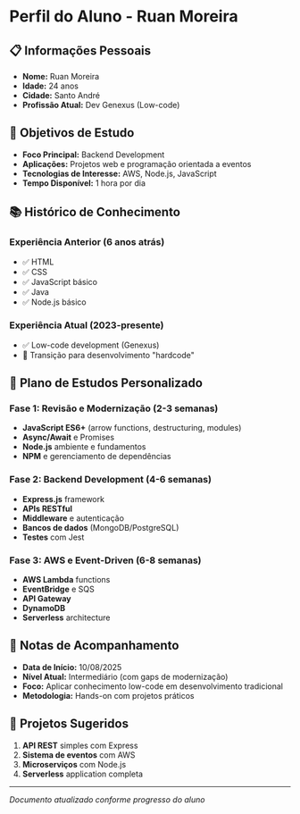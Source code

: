 # Perfil do Aluno - Ruan Moreira

## 📋 Informações Pessoais
- **Nome:** Ruan Moreira
- **Idade:** 24 anos
- **Cidade:** Santo André
- **Profissão Atual:** Dev Genexus (Low-code)

## 🎯 Objetivos de Estudo
- **Foco Principal:** Backend Development
- **Aplicações:** Projetos web e programação orientada a eventos
- **Tecnologias de Interesse:** AWS, Node.js, JavaScript
- **Tempo Disponível:** 1 hora por dia

## 📚 Histórico de Conhecimento

### Experiência Anterior (6 anos atrás)
- ✅ HTML
- ✅ CSS  
- ✅ JavaScript básico
- ✅ Java
- ✅ Node.js básico

### Experiência Atual (2023-presente)
- ✅ Low-code development (Genexus)
- 🔄 Transição para desenvolvimento "hardcode"

## 🚀 Plano de Estudos Personalizado

### Fase 1: Revisão e Modernização (2-3 semanas)
- **JavaScript ES6+** (arrow functions, destructuring, modules)
- **Async/Await** e Promises
- **Node.js** ambiente e fundamentos
- **NPM** e gerenciamento de dependências

### Fase 2: Backend Development (4-6 semanas)
- **Express.js** framework
- **APIs RESTful**
- **Middleware** e autenticação
- **Bancos de dados** (MongoDB/PostgreSQL)
- **Testes** com Jest

### Fase 3: AWS e Event-Driven (6-8 semanas)
- **AWS Lambda** functions
- **EventBridge** e SQS
- **API Gateway**
- **DynamoDB**
- **Serverless** architecture

## 📝 Notas de Acompanhamento
- **Data de Início:** 10/08/2025
- **Nível Atual:** Intermediário (com gaps de modernização)
- **Foco:** Aplicar conhecimento low-code em desenvolvimento tradicional
- **Metodologia:** Hands-on com projetos práticos

## 🎯 Projetos Sugeridos
1. **API REST** simples com Express
2. **Sistema de eventos** com AWS
3. **Microserviços** com Node.js
4. **Serverless** application completa

---
*Documento atualizado conforme progresso do aluno*
